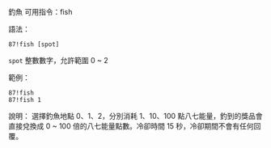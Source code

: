 釣魚
可用指令：fish

語法：
```
87!fish [spot]
```
`spot` 整數數字，允許範圍 0 ~ 2

範例：
```
87!fish
87!fish 1
```
說明：
選擇釣魚地點 0、1、2，分別消耗 1、10、100 點八七能量，釣到的獎品會直接兌換成 0 ~ 100 倍的八七能量點數。冷卻時間 15 秒，冷卻期間不會有任何回覆。
